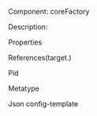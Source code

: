 


Component: 
coreFactory

Description:


Properties


References(target.)

Pid

Metatype


Json config-template